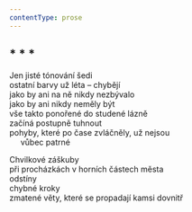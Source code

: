 ```yaml
---
contentType: prose
---
```


## \* \* \*

Jen jisté tónování šedi  
ostatní barvy už léta – chybějí  
jako by ani na ně nikdy nezbývalo  
jako by ani nikdy neměly být  
vše takto ponořené do studené lázně  
začíná postupně tuhnout  
pohyby, které po čase zvláčněly, už nejsou  
     vůbec patrné

Chvilkové záškuby  
při procházkách v horních částech města  
odstíny  
chybné kroky  
zmatené věty, které se propadají kamsi dovnitř
